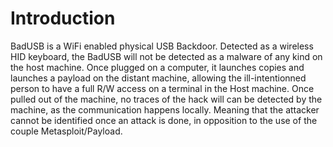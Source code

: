 # Introduction
BadUSB is a WiFi enabled physical USB Backdoor. Detected as a wireless HID keyboard, the BadUSB will not be detected as a malware of any kind on the host machine. Once plugged on a computer, it launches copies and launches a payload on the distant machine, allowing the ill-intentionned person to have a full R/W access on a terminal in the Host machine. Once pulled out of the machine, no traces of the hack will can be detected by the machine, as the communication happens locally. Meaning that the attacker cannot be identified once an attack is done, in opposition to the use of the couple Metasploit/Payload.
